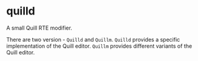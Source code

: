 # quilld
A small Quill RTE modifier.

There are two version - `Quilld` and `Quillm`. `Quilld` provides a specific implementation of the Quill editor. `Quillm` provides different variants of the Quill editor.